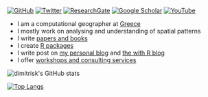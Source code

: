 <p align="center">

<a href="https://github.com/dimitrisk"><img src="https://img.shields.io/github/followers/dimitrisk.svg?label=GitHub&style=for-the-badge&color=red" alt="GitHub"></a>
<a href="https://twitter.com/dimitris_k"><img src="https://img.shields.io/badge/-Twitter-555555?style=for-the-badge&logo=twitter&logoColor=white" alt="Twitter"></a>
  <a href="https://www.researchgate.net/profile/Dimitris_Kavroudakis"><img src="https://img.shields.io/badge/-ResearchGate-555555?style=for-the-badge&logo=researchgate&logoColor=white" alt="ResearchGate"></a>
  <a href="https://scholar.google.com/citations?user=dmbKZ48AAAAJ"><img src="https://img.shields.io/badge/-Google Scholar-555555?style=for-the-badge&logo=google-scholar&logoColor=white" alt="Google Scholar"></a>
  <a href="https://www.youtube.com/channel/UCvhse5zSUeR90ihqK5hWEcg"><img src="https://img.shields.io/badge/-YouTube-555555?style=for-the-badge&logo=youtube&logoColor=white" alt="YouTube"></a>	
</p>

- I am a computational geographer at [Greece](#) 
- I mostly work on analysing and understanding of spatial patterns
- I write [papers and books](#)
- I create [R packages](#)
- I write post on [my personal blog](#) and [the   with R blog](#)
- I offer [workshops and consulting services](#)


![dimitrisk's GitHub stats](https://github-readme-stats.vercel.app/api?username=dimitrisk&count_private=true&show_icons=true&theme=cobalt)

[![Top Langs](https://github-readme-stats.vercel.app/api/top-langs/?username=dimitrisk&layout=compact&theme=cobalt&hide=javascript,html,css,jupyter%20notebook)](https://github.com/dimitrisk/github-readme-stats)
